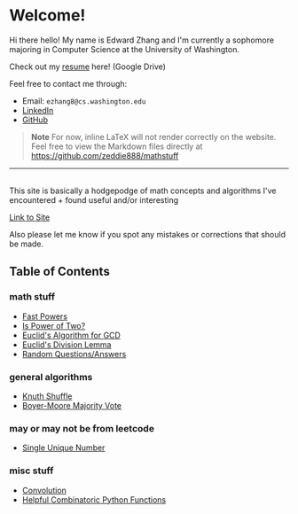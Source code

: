 # Welcome!

Hi there hello! My name is Edward Zhang and I'm currently a sophomore majoring in Computer Science at the University of Washington.

Check out my [resume](https://drive.google.com/file/d/1I5n9AoGiyaU-mYLv0h1PVJYU2Z92OKkr/view?usp=sharing) here! (Google Drive)

Feel free to contact me through:

- Email: `ezhang8@cs.washington.edu`
- [LinkedIn](https://www.linkedin.com/in/edward-zhang-0500741a6/)
- [GitHub](https://github.com/zeddie888)

> **Note**
> For now, inline LaTeX will not render correctly on the website. Feel free to view the Markdown files directly at https://github.com/zeddie888/mathstuff

---

<br>
This site is basically a hodgepodge of math concepts and algorithms I've encountered + found useful and/or interesting

[Link to Site](https://zeddie888.github.io/mathstuff/)

Also please let me know if you spot any mistakes or corrections that should be made.

## Table of Contents

### math stuff

- [Fast Powers](mathy/fast-pow.md)
- [Is Power of Two?](mathy/power-of-two.md)
- [Euclid's Algorithm for GCD](mathy/euclid-gcd-basic.md)
- [Euclid's Division Lemma](mathy/euclid-division.md)
- [Random Questions/Answers](mathy/random-thoughts.md)

### general algorithms

- [Knuth Shuffle](algos/knuth-shuffle.md)
- [Boyer-Moore Majority Vote](algos/boyer-moore.md)

### may or may not be from leetcode

- [Single Unique Number](leet/single-unique.md)

### misc stuff

- [Convolution](misc/convolution.md)
- [Helpful Combinatoric Python Functions](src/helper.py)
